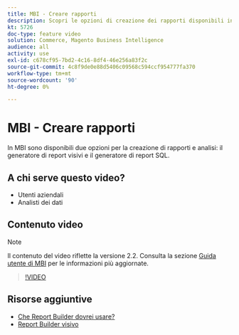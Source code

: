 ```yaml
---
title: MBI - Creare rapporti
description: Scopri le opzioni di creazione dei rapporti disponibili in MBI.
kt: 5726
doc-type: feature video
solution: Commerce, Magento Business Intelligence
audience: all
activity: use
exl-id: c678cf95-7bd2-4c16-8df4-46e256a83f2c
source-git-commit: 4c8f9de0e88d5406c09568c594ccf954777fa370
workflow-type: tm+mt
source-wordcount: '90'
ht-degree: 0%

---
```


# MBI - Creare rapporti

In MBI sono disponibili due opzioni per la creazione di rapporti e analisi: il generatore di report visivi e il generatore di report SQL.

## A chi serve questo video?

- Utenti aziendali
- Analisti dei dati

## Contenuto video

>[!NOTE]
>
>Il contenuto del video riflette la versione 2.2. Consulta la sezione [Guida utente di MBI](https://docs.magento.com/mbi/) per le informazioni più aggiornate.

>[!VIDEO](https://video.tv.adobe.com/v/35981?quality=12&learn=on)

## Risorse aggiuntive

- [Che Report Builder dovrei usare?](https://docs.magento.com/mbi/data-user/reports/report-builder-options.html)
- [Report Builder visivo](https://docs.magento.com/mbi/data-user/reports/ess-rpt-build-visual.html)
